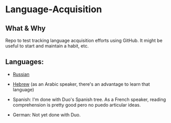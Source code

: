 # Language-Acquisition

## What & Why
Repo to test tracking language acquisition efforts using GitHub. It might be useful to start and maintain a habit, etc.

## Languages:

* [Russian](https://github.com/jhadjar/Language-Acquisition/tree/master/Russian)

* [Hebrew](https://github.com/jhadjar/Language-Acquisition/tree/master/Hebrew) (as an Arabic speaker, there's an advantage to learn that language)

* Spanish: I'm done with Duo's Spanish tree. As a French speaker, reading comprehension is pretty good pero no puedo articular ideas.

* German: Not yet done with Duo.

